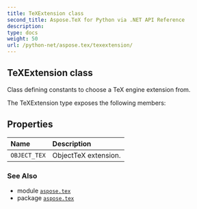 ```yaml
---
title: TeXExtension class
second_title: Aspose.TeX for Python via .NET API Reference
description: 
type: docs
weight: 50
url: /python-net/aspose.tex/texextension/
---
```


## TeXExtension class

Class defining constants to choose a TeX engine extension from.



The TeXExtension type exposes the following members:
## Properties
| Name | Description |
| :- | :- |
| `OBJECT_TEX` | ObjectTeX extension. |

### See Also

* module [`aspose.tex`](/tex/python-net/aspose.tex/)
* package [`aspose.tex`](/tex/python-net/)

